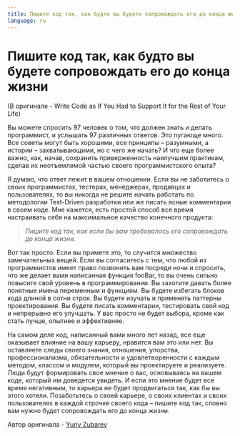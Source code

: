 ```yaml
---
title: Пишите код так, как будто вы будете сопровождать его до конца жизни
language: ru
---
```


# Пишите код так, как будто вы будете сопровождать его до конца жизни
(В оригинале - Write Code as If You Had to Support It for the Rest of Your Life)

Вы можете спросить 97 человек о том, что должен знать и делать программист, и услышать 97 различных ответов. Это пугающе много. Все советы могут быть хорошими, все принципы – разумными, а истории – захватывающими, но с чего же начать? И что еще более важно, как, начав, сохранить приверженность наилучшим практикам, сделав их неотъемлемой частью своего программистского опыта?

Я думаю, что ответ лежит в вашем отношении. Если вы не заботитесь о своих программистах, тестерах, менеджерах, продавцах и пользователях, то вы никогда не решите начать работать по методологии Test-Driven разработки или же писать ясные комментарии в своем коде. Мне кажется, есть простой способ все время настраивать себя на максимальное качество конечного продукта:

> *Пишите код так, как если бы вам требовалось его сопровождать до конца жизни.*

Вот так просто. Если вы примете это, то случится множество замечательных вещей. Если вы согласитесь с тем, что любой из программистов имеет право позвонить вам посреди ночи и спросить, что же делает вами написанная функция fooBar, то вы очень сильно повысите свой уровень в программировании. Вы захотите давать более понятные имена переменным и функциям. Вы будете избегать блоков кода длиной в сотни строк. Вы будете изучать и применять паттерны проектирования. Вы будете писать комментарии, тестировать свой код и непрерывно его улучшать. У вас просто не будет выбора, кроме как стать лучше, опытнее и эффективнее.

На самом деле код, написанный вами много лет назад, все еще оказывает влияние на вашу карьеру, нравится вам это или нет. Вы оставляете следы своего знания, отношения, упорства, профессионализма, обязательности и удовлетворенности с каждым методом, классом и модулем, который вы проектируете и реализуете. Люди будут формировать свое мнение о вас, основываясь на вашем коде, который им доведется увидеть. И если это мнение будет все время негативным, то карьера не будет продвигаться так, как бы вы этого хотели. Позаботьтесь о своей карьере, о своих клиентах и своих пользователях в каждой строчке своего кода – пишите код так, словно вам нужно будет сопровождать его до конца жизни.

Автор оригинала - [Yuriy Zubarev](http://programmer.97things.oreilly.com/wiki/index.php/Yuriy_Zubarev)
